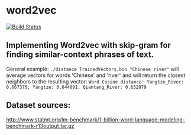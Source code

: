 # word2vec
[![Build Status](https://travis-ci.org/look4regev/word2vec.svg?branch=master)](https://travis-ci.org/look4regev/word2vec)
## Implementing Word2vec with skip-gram for finding similar-context phrases of text.
General example: `./distance TrainedVectors.bin "Chinese river"` will average vectors for words 'Chinese' and 'river' and will return the closest neighbors to the resulting vector:
`Word Cosine distance: Yangtze_River: 0.667376, Yangtze: 0.644091, Qiantang_River: 0.632979`

## Dataset sources:
http://www.statmt.org/lm-benchmark/1-billion-word-language-modeling-benchmark-r13output.tar.gz
